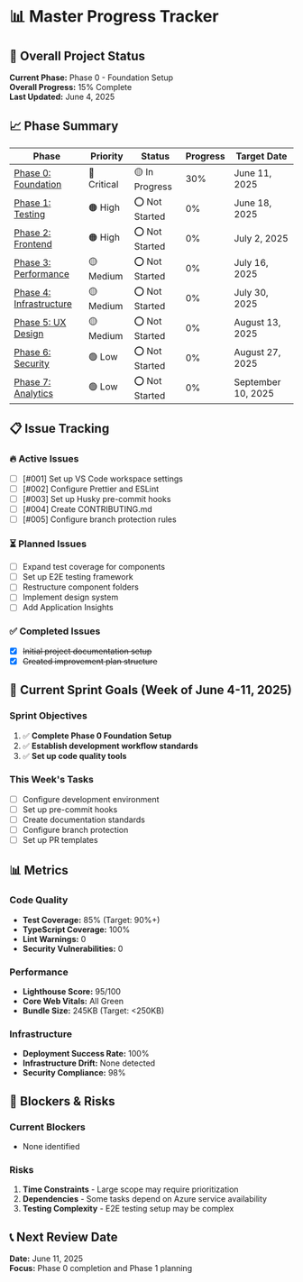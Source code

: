 # 📊 Master Progress Tracker

## 🎯 Overall Project Status

**Current Phase:** Phase 0 - Foundation Setup  
**Overall Progress:** 15% Complete  
**Last Updated:** June 4, 2025

## 📈 Phase Summary

| Phase | Priority | Status | Progress | Target Date |
|-------|----------|--------|----------|-------------|
| [Phase 0: Foundation](../improvement-plan/phase-0-foundation.md) | 🔴 Critical | 🟡 In Progress | 30% | June 11, 2025 |
| [Phase 1: Testing](../improvement-plan/phase-1-testing.md) | 🟠 High | ⭕ Not Started | 0% | June 18, 2025 |
| [Phase 2: Frontend](../improvement-plan/phase-2-frontend.md) | 🟠 High | ⭕ Not Started | 0% | July 2, 2025 |
| [Phase 3: Performance](../improvement-plan/phase-3-performance.md) | 🟡 Medium | ⭕ Not Started | 0% | July 16, 2025 |
| [Phase 4: Infrastructure](../improvement-plan/phase-4-infrastructure.md) | 🟡 Medium | ⭕ Not Started | 0% | July 30, 2025 |
| [Phase 5: UX Design](../improvement-plan/phase-5-ux-design.md) | 🟡 Medium | ⭕ Not Started | 0% | August 13, 2025 |
| [Phase 6: Security](../improvement-plan/phase-6-security.md) | 🟢 Low | ⭕ Not Started | 0% | August 27, 2025 |
| [Phase 7: Analytics](../improvement-plan/phase-7-analytics.md) | 🟢 Low | ⭕ Not Started | 0% | September 10, 2025 |

## 📋 Issue Tracking

### 🔥 Active Issues
- [ ] [#001] Set up VS Code workspace settings
- [ ] [#002] Configure Prettier and ESLint
- [ ] [#003] Set up Husky pre-commit hooks
- [ ] [#004] Create CONTRIBUTING.md
- [ ] [#005] Configure branch protection rules

### ⏳ Planned Issues
- [ ] Expand test coverage for components
- [ ] Set up E2E testing framework
- [ ] Restructure component folders
- [ ] Implement design system
- [ ] Add Application Insights

### ✅ Completed Issues
- [x] ~~Initial project documentation setup~~
- [x] ~~Created improvement plan structure~~

## 🎯 Current Sprint Goals (Week of June 4-11, 2025)

### Sprint Objectives
1. ✅ **Complete Phase 0 Foundation Setup**
2. ✅ **Establish development workflow standards**
3. ✅ **Set up code quality tools**

### This Week's Tasks
- [ ] Configure development environment
- [ ] Set up pre-commit hooks
- [ ] Create documentation standards
- [ ] Configure branch protection
- [ ] Set up PR templates

## 📊 Metrics

### Code Quality
- **Test Coverage:** 85% (Target: 90%+)
- **TypeScript Coverage:** 100%
- **Lint Warnings:** 0
- **Security Vulnerabilities:** 0

### Performance
- **Lighthouse Score:** 95/100
- **Core Web Vitals:** All Green
- **Bundle Size:** 245KB (Target: <250KB)

### Infrastructure
- **Deployment Success Rate:** 100%
- **Infrastructure Drift:** None detected
- **Security Compliance:** 98%

## 🚨 Blockers & Risks

### Current Blockers
- None identified

### Risks
1. **Time Constraints** - Large scope may require prioritization
2. **Dependencies** - Some tasks depend on Azure service availability
3. **Testing Complexity** - E2E testing setup may be complex

## 📞 Next Review Date

**Date:** June 11, 2025  
**Focus:** Phase 0 completion and Phase 1 planning
